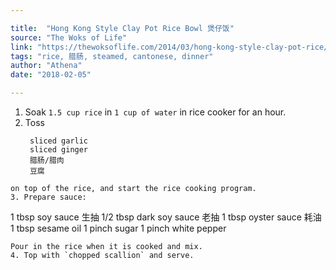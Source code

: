 ```yaml
---

title:  "Hong Kong Style Clay Pot Rice Bowl 煲仔饭"
source: "The Woks of Life"
link: "https://thewoksoflife.com/2014/03/hong-kong-style-clay-pot-rice/"
tags: "rice, 腊肠, steamed, cantonese, dinner"
author: "Athena"
date: "2018-02-05"

---
```


1. Soak `1.5 cup rice` in `1 cup of water` in rice cooker for an hour.
2. Toss
   ```
    sliced garlic
    sliced ginger
    腊肠/腊肉
    豆腐
  ```
  on top of the rice, and start the rice cooking program.
3. Prepare sauce:
  ```
  1 tbsp   soy sauce 生抽
  1/2 tbsp dark soy sauce 老抽
  1 tbsp   oyster sauce 耗油
  1 tbsp   sesame oil
  1 pinch  sugar
  1 pinch  white pepper
  ```
  Pour in the rice when it is cooked and mix.
4. Top with `chopped scallion` and serve.

